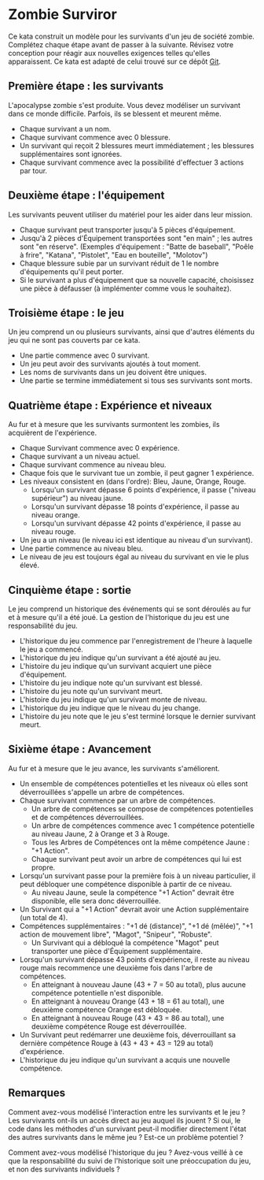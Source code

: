 # Zombie Surviror

Ce kata construit un modèle pour les survivants d'un jeu de société zombie. Complétez chaque étape avant de passer à la 
suivante. Révisez votre conception pour réagir aux nouvelles exigences telles qu'elles apparaissent. Ce kata est adapté 
de celui trouvé sur ce dépôt [Git](https://github.com/ardalis/kata-catalog).

## Première étape : les survivants

L'apocalypse zombie s'est produite. Vous devez modéliser un survivant dans ce monde difficile. Parfois, ils se blessent 
et meurent même.
- Chaque survivant a un nom.
- Chaque survivant commence avec 0 blessure.
- Un survivant qui reçoit 2 blessures meurt immédiatement ; les blessures supplémentaires sont ignorées.
- Chaque survivant commence avec la possibilité d'effectuer 3 actions par tour.

## Deuxième étape : l'équipement

Les survivants peuvent utiliser du matériel pour les aider dans leur mission.
- Chaque survivant peut transporter jusqu'à 5 pièces d'équipement.
- Jusqu'à 2 pièces d'Équipement transportées sont "en main" ; les autres sont "en réserve". 
(Exemples d'équipement : "Batte de baseball", "Poêle à frire", "Katana", "Pistolet", "Eau en bouteille", "Molotov")
- Chaque blessure subie par un survivant réduit de 1 le nombre d'équipements qu'il peut porter.
- Si le survivant a plus d'équipement que sa nouvelle capacité, choisissez une pièce à défausser 
(à implémenter comme vous le souhaitez).

## Troisième étape : le jeu

Un jeu comprend un ou plusieurs survivants, ainsi que d'autres éléments du jeu qui ne sont pas couverts par ce kata.

- Une partie commence avec 0 survivant.
- Un jeu peut avoir des survivants ajoutés à tout moment.
- Les noms de survivants dans un jeu doivent être uniques.
- Une partie se termine immédiatement si tous ses survivants sont morts.

## Quatrième étape : Expérience et niveaux

Au fur et à mesure que les survivants surmontent les zombies, ils acquièrent de l'expérience.
- Chaque Survivant commence avec 0 expérience.
- Chaque survivant a un niveau actuel.
- Chaque survivant commence au niveau bleu.
- Chaque fois que le survivant tue un zombie, il peut gagner 1 expérience.
- Les niveaux consistent en (dans l'ordre): Bleu, Jaune, Orange, Rouge.
  - Lorsqu'un survivant dépasse 6 points d'expérience, il passe ("niveau supérieur") au niveau jaune. 
  - Lorsqu'un survivant dépasse 18 points d'expérience, il passe au niveau orange. 
  - Lorsqu'un survivant dépasse 42 points d'expérience, il passe au niveau rouge.
- Un jeu a un niveau (le niveau ici est identique au niveau d'un survivant).
- Une partie commence au niveau bleu.
- Le niveau de jeu est toujours égal au niveau du survivant en vie le plus élevé.

## Cinquième étape : sortie

Le jeu comprend un historique des événements qui se sont déroulés au fur et à mesure qu'il a été joué. 
La gestion de l'historique du jeu est une responsabilité du jeu.
- L'historique du jeu commence par l'enregistrement de l'heure à laquelle le jeu a commencé.
- L'historique du jeu indique qu'un survivant a été ajouté au jeu.
- L'histoire du jeu indique qu'un survivant acquiert une pièce d'équipement.
- L'histoire du jeu indique note qu'un survivant est blessé.
- L'histoire du jeu note qu'un survivant meurt.
- L'histoire du jeu indique qu'un survivant monte de niveau.
- L'historique du jeu indique que le niveau du jeu change.
- L'histoire du jeu note que le jeu s'est terminé lorsque le dernier survivant meurt.

## Sixième étape : Avancement

Au fur et à mesure que le jeu avance, les survivants s'améliorent.
- Un ensemble de compétences potentielles et les niveaux où elles sont déverrouillées s'appelle un arbre de compétences.
- Chaque survivant commence par un arbre de compétences.
  - Un arbre de compétences se compose de compétences potentielles et de compétences déverrouillées.
  - Un arbre de compétences commence avec 1 compétence potentielle au niveau Jaune, 2 à Orange et 3 à Rouge.
  - Tous les Arbres de Compétences ont la même compétence Jaune : "+1 Action".
  - Chaque survivant peut avoir un arbre de compétences qui lui est propre.
- Lorsqu'un survivant passe pour la première fois à un niveau particulier, il peut débloquer une compétence disponible 
à partir de ce niveau.
  - Au niveau Jaune, seule la compétence "+1 Action" devrait être disponible, elle sera donc déverrouillée.
- Un Survivant qui a "+1 Action" devrait avoir une Action supplémentaire (un total de 4).
- Compétences supplémentaires : "+1 dé (distance)", "+1 dé (mêlée)", "+1 action de mouvement libre", "Magot", "Snipeur", "Robuste".
  - Un Survivant qui a débloqué la compétence "Magot" peut transporter une pièce d'Équipement supplémentaire.
- Lorsqu'un survivant dépasse 43 points d'expérience, il reste au niveau rouge mais recommence une deuxième fois dans 
l'arbre de compétences.
  - En atteignant à nouveau Jaune (43 + 7 = 50 au total), plus aucune compétence potentielle n'est disponible.
  - En atteignant à nouveau Orange (43 + 18 = 61 au total), une deuxième compétence Orange est débloquée.
  - En atteignant à nouveau Rouge (43 + 43 = 86 au total), une deuxième compétence Rouge est déverrouillée.
- Un Survivant peut redémarrer une deuxième fois, déverrouillant sa dernière compétence Rouge à (43 + 43 + 43 = 129 au
total) d'expérience.
- L'historique du jeu indique qu'un survivant a acquis une nouvelle compétence.

## Remarques

Comment avez-vous modélisé l'interaction entre les survivants et le jeu ? Les survivants ont-ils un accès 
direct au jeu auquel ils jouent ? Si oui, le code dans les méthodes d'un survivant peut-il modifier 
directement l'état des autres survivants dans le même jeu ? Est-ce un problème potentiel ?


Comment avez-vous modélisé l'historique du jeu ? Avez-vous veillé à ce que la responsabilité du suivi de 
l'historique soit une préoccupation du jeu, et non des survivants individuels ?